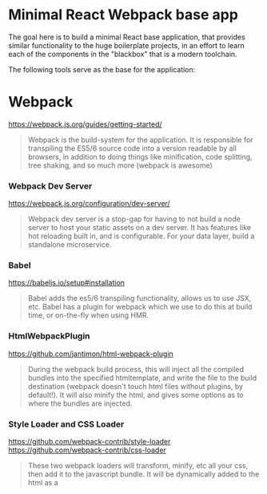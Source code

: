 # Minimal React Webpack base app

The goal here is to build a minimal React base application, that provides similar functionality to the huge boilerplate projects, in an effort to learn each of the components in the "blackbox" that is a modern toolchain.

The following tools serve as the base for the application:

# Webpack
https://webpack.js.org/guides/getting-started/
	
> Webpack is the build-system for the application.  It is responsible for transpiling the ES5/6 source code into a version readable by all browsers, in addition to doing things like minification, code splitting, tree shaking, and so much more (webpack is awesome)
	
### Webpack Dev Server
https://webpack.js.org/configuration/dev-server/

> Webpack dev server is a stop-gap for having to not build a node server to host your static assets on a dev server.  It has features like hot reloading built in, and is configurable.  For your data layer, build a standalone microservice.

### Babel
https://babeljs.io/setup#installation

> Babel adds the es5/6 transpiling functionality, allows us to use JSX, etc.  Babel has a plugin for webpack which we use to do this at build time, or on-the-fly when using HMR.

### HtmlWebpackPlugin
https://github.com/jantimon/html-webpack-plugin

> During the webpack build process, this will inject all the compiled bundles into the specified htmltemplate, and write the file to the build destination (webpack doesn't touch html files without plugins, by default!).  It will also minify the html, and gives some options as to where the bundles are injected.

### Style Loader and CSS Loader
https://github.com/webpack-contrib/style-loader
https://github.com/webpack-contrib/css-loader

> These two webpack loaders will transform, minify, etc all your css, then add it to the javascript bundle.  It will be dynamically added to the html as a <style> tag, so it need not be added as a <link> to the source code…you just import it into the bundle:

```javascript
import css from './css/global.css'
```

These plugins also allow things like scoped css modules, and a few more features.  Right now ive chosen to go the css-in-javascript route with Aphrodite for the styling each component requires (ie, non global styling)

# React
https://reactjs.org/docs/getting-started.html

> React is a javascript framework from Facebook, you know what it is.

### react-hot-loader
https://github.com/gaearon/react-hot-loader

> This allows us to hot-reload react components without reloading the page.  We invoke it with webpack-dev-server --hot, and the rest is transparent.  Webpack's HMR will reload the whole page on any source change in the tree; this allows us to reload just the individual react component (and its state!).  Possibly the largest boost to efficiency when building applications.

### Aphrodite
https://github.com/Khan/aphrodite

Aphrodite lets you use css-in-javascript, so that styles can be defined alongside the component, injected via javascript using the className:

```javascript
Import {Stylesheet, css} from 'aphrodite';
…
export default class SomeComp extends React.Component {
…
render() {
  return (
    <div className={ css(styles['content-div']) }></div>
  );
}
…
const styles = Stylesheet.create({
  'content-div': {
    padding: '1rem';
  }
});
```



